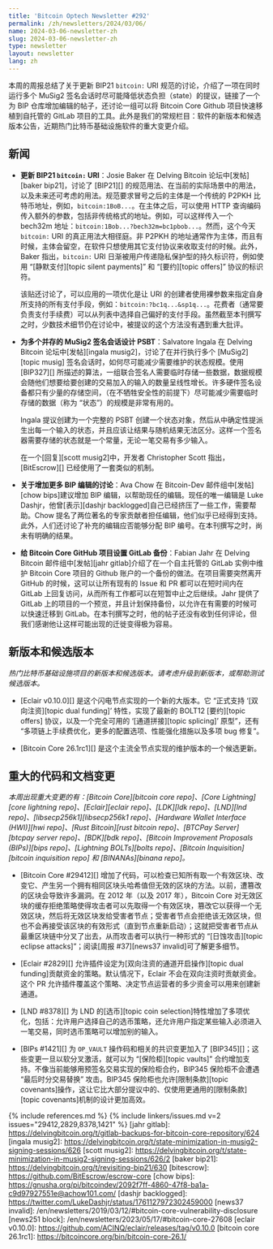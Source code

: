 ```yaml
---
title: 'Bitcoin Optech Newsletter #292'
permalink: /zh/newsletters/2024/03/06/
name: 2024-03-06-newsletter-zh
slug: 2024-03-06-newsletter-zh
type: newsletter
layout: newsletter
lang: zh
---
```


本周的周报总结了关于更新 BIP21 `bitcoin:` URI 规范的讨论，介绍了一项在同时运行多个 MuSig2 签名会话时尽可能降低状态负担（state）的提议，链接了一个为 BIP 仓库增加编辑的帖子，还讨论一组可以将 Bitcoin Core Github 项目快速移植到自托管的 GitLab 项目的工具。此外是我们的常规栏目：软件的新版本和候选版本公告，近期热门比特币基础设施软件的重大变更介绍。

## 新闻

- **<!--updating-bip21-bitcoin-uris-->更新 BIP21 `bitcoin:` URI**：Josie Baker 在 Delving Bitcoin 论坛中[发帖][baker bip21]，讨论了 [BIP21][] 的规范用法、在当前的实际场景中的用法，以及未来还可考虑的用法。规范要求冒号之后的主体是一个传统的 P2PKH 比特币地址，例如，`bitcoin:1BoB...`。在主体之后，可以使用 HTTP 查询编码传入额外的参数，包括非传统格式的地址。例如，可以这样传入一个 bech32m 地址：`bitcoin:1Bob...?bech32m=bc1pbob...`。然而，这个今天 `bitcoin:` URI 的真正用法大相径庭。非 P2PKH 的地址通常作为主体，而且有时候，主体会留空，在软件只想使用其它支付协议来收取支付的时候。此外，Baker 指出，`bitcoin:` URI 日渐被用户传递隐私保护型的持久标识符，例如使用 “[静默支付][topic silent payments]” 和 “[要约][topic offers]” 协议的标识符。

    该贴还讨论了，可以应用的一项优化是让 URI 的创建者使用裸参数来指定自身所支持的所有支付手段，例如：`bitcoin:?bc1q...&sp1q...`。花费者（通常要负责支付手续费）可以从列表中选择自己偏好的支付手段。虽然截至本刊撰写之时，少数技术细节仍在讨论中，被提议的这个方法没有遇到重大批评。

- **<!--psbts-for-multiple-concurrent-musig2-signing-sessions-->为多个并存的 MuSig2 签名会话设计 PSBT**：Salvatore Ingala 在 Delving Bitcoin 论坛中[发帖][ingala musig2]，讨论了在并行执行多个 [MuSig2][topic musig] 签名会话时，如何尽可能减少需要维护的状态规模。使用 [BIP327][] 所描述的算法，一组联合签名人需要临时存储一些数据，数据规模会随他们想要给要创建的交易加入的输入的数量呈线性增长。许多硬件签名设备都只有少量的存储空间，（在不牺牲安全性的前提下）尽可能减少需要临时存储的数据（称为 “状态”）的规模是非常有用的。

    Ingala 提议创建为一个完整的 PSBT 创建一个状态对象，然后从中确定性提派生出每一个输入的状态，并且应该让结果与随机结果无法区分。这样一个签名器需要存储的状态就是一个常量，无论一笔交易有多少输入。
    
    在一个[回复][scott musig2]中，开发者 Christopher Scott 指出，[BitEscrow][] 已经使用了一套类似的机制。

- **<!--discussion-about-adding-more-bip-editors-->关于增加更多 BIP 编辑的讨论**：Ava Chow 在 Bitcoin-Dev 邮件组中[发帖][chow bips]建议增加 BIP 编辑，以帮助现任的编辑。现任的唯一编辑是 Luke Dashjr，他曾[表示][dashjr backlogged]自己已经挤压了一些工作，需要帮助。Chow 提名了两位著名的专家贡献者担任编辑，他们似乎已经得到支持。此外，人们还讨论了补充的编辑应否能够分配 BIP 编号。在本刊撰写之时，尚未有明确的结果。

- **<!--gitlab-backup-for-bitcoin-core-github-project-->给 Bitcoin Core GitHub 项目设置 GitLab 备份**：Fabian Jahr 在 Delving Bitcoin 邮件组中[发帖][jahr gitlab]介绍了在一个自主托管的 GitLab 实例中维护 Bitcoin Core 项目的 Github 账户的一个备份的做法。在项目需要突然离开 GitHub 的时候，这可以让所有现有的 Issue 和 PR 都可以在短时间内在 GitLab 上回复访问，从而所有工作都可以在短暂中止之后继续。Jahr 提供了 GitLab 上的项目的一个预览，并且计划保持备份，以允许在有需要的时候可以快速迁移到 GitLab。在本刊撰写之时，他的帖子还没有收到任何评论，但我们感谢他让这样可能出现的迁徙变得极为容易。

## 新版本和候选版本

*热门比特币基础设施项目的新版本和候选版本。请考虑升级到新版本，或帮助测试候选版本。*

- [Eclair v0.10.0][] 是这个闪电节点实现的一个新的大版本。它 “正式支持 ‘[双向注资][topic dual funding]’ 特性，实现了最新的 BOLT12 [要约][topic offers] 协议，以及一个完全可用的 ‘[通道拼接][topic splicing]’ 原型”，还有 “多项链上手续费优化，更多的配置选项、性能强化措施以及多项 bug 修复”。

- [Bitcoin Core 26.1rc1][] 是这个主流全节点实现的维护版本的一个候选更新。

## 重大的代码和文档变更

*本周出现重大变更的有：[Bitcoin Core][bitcoin core repo]、[Core Lightning][core lightning repo]、[Eclair][eclair repo]、[LDK][ldk repo]、[LND][lnd repo]、[libsecp256k1][libsecp256k1 repo]、[Hardware Wallet Interface (HWI)][hwi repo]、[Rust Bitcoin][rust bitcoin repo]、[BTCPay Server][btcpay server repo]、[BDK][bdk repo]、[Bitcoin Improvement Proposals (BIPs)][bips repo]、[Lightning BOLTs][bolts repo]、[Bitcoin Inquisition][bitcoin inquisition repo] 和 [BINANAs][binana repo]。*

- [Bitcoin Core #29412][] 增加了代码，可以检查已知所有取一个有效区块、改变它、产生另一个拥有相同区块头哈希值但无效的区块的方法。以前，遭篡改的区块会导致许多漏洞。在 2012 年（以及 2017 年），Bitcoin Core 对无效区块的缓存拒绝策略使得攻击者可以先取得一个有效区块，篡改它以获得一个无效区块，然后将无效区块发给受害者节点；受害者节点会拒绝该无效区块，但也不会再接受该区块的有效形式（直到节点重新启动）；这就把受害者节点从最重区块链中分叉了出去，从而攻击者可以执行一种形式的 “[日蚀攻击][topic eclipse attacks]”；阅读[周报 #37][news37 invalid]可了解更多细节。

- [Eclair #2829][] 允许插件设定为[双向注资的通道开启操作][topic dual funding]贡献资金的策略。默认情况下，Eclair 不会在双向注资时贡献资金。这个 PR 允许插件覆盖这个策略、决定节点运营者的多少资金可以用来创建新通道。

- [LND #8378][] 为 LND 的[选币][topic coin selection]特性增加了多项优化，包括：允许用户选择自己的选币策略，还允许用户指定某些输入必须进入一笔交易，同时选币策略可以增加别的输入。

- [BIPs #1421][] 为 `OP_VAULT` 操作码和相关的共识变更加入了 [BIP345][]；这些变更一旦以软分叉激活，就可以为 “[保险柜][topic vaults]” 合约增加支持。不像当前能够用预签名交易实现的保险柜合约，BIP345 保险柜不会遭遇 “最后时分交易替换” 攻击。BIP345 保险柜也允许[限制条款][topic covenants]操作，这让它比大部分提议中的、仅使用更通用的[限制条款][topic covenants]机制的设计更加高效。

{% include references.md %}
{% include linkers/issues.md v=2 issues="29412,2829,8378,1421" %}
[jahr gitlab]: https://delvingbitcoin.org/t/gitlab-backups-for-bitcoin-core-repository/624
[ingala musig2]: https://delvingbitcoin.org/t/state-minimization-in-musig2-signing-sessions/626
[scott musig2]: https://delvingbitcoin.org/t/state-minimization-in-musig2-signing-sessions/626/2
[baker bip21]: https://delvingbitcoin.org/t/revisiting-bip21/630
[bitescrow]: https://github.com/BitEscrow/escrow-core
[chow bips]: https://gnusha.org/pi/bitcoindev/2092f7ff-4860-47f8-ba1a-c9d97927551e@achow101.com/
[dashjr backlogged]: https://twitter.com/LukeDashjr/status/1761127972302459000
[news37 invalid]: /en/newsletters/2019/03/12/#bitcoin-core-vulnerability-disclosure
[news251 block]: /en/newsletters/2023/05/17/#bitcoin-core-27608
[eclair v0.10.0]: https://github.com/ACINQ/eclair/releases/tag/v0.10.0
[bitcoin core 26.1rc1]: https://bitcoincore.org/bin/bitcoin-core-26.1/
